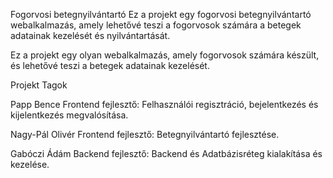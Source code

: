 Fogorvosi betegnyilvántartó
Ez a projekt egy fogorvosi betegnyilvántartó webalkalmazás, 
amely lehetővé teszi a fogorvosok számára a betegek adatainak kezelését és nyilvántartását.

Ez a projekt egy olyan webalkalmazás, amely fogorvosok számára készült, és lehetővé teszi a betegek adatainak kezelését.

Projekt Tagok


Papp Bence Frontend fejlesztő: Felhasználói regisztráció, bejelentkezés és kijelentkezés megvalósítása.


Nagy-Pál Olivér Frontend fejlesztő: Betegnyilvántartó fejlesztése.


Gabóczi Ádám Backend fejlesztő: Backend és Adatbázisréteg kialakítása és kezelése.
